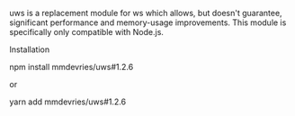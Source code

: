 uws is a replacement module for ws which allows, but doesn't guarantee, significant performance and memory-usage improvements. This module is specifically only compatible with Node.js.

Installation

npm install mmdevries/uws#1.2.6

or

yarn add mmdevries/uws#1.2.6

